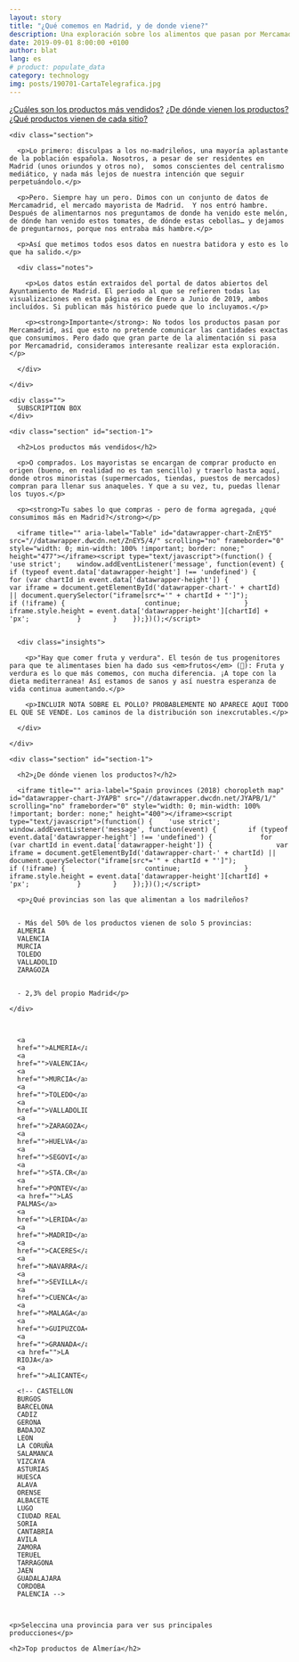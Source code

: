 ```yaml
---
layout: story
title: "¿Qué comemos en Madrid, y de donde viene?"
description: Una exploración sobre los alimentos que pasan por Mercamadrid
date: 2019-09-01 8:00:00 +0100
author: blat
lang: es
# product: populate_data
category: technology
img: posts/190701-CartaTelegrafica.jpg
---
```


<div class="row-col">

  <div class="story-menu">
    <a href="#section-1">¿Cuáles son los productos más vendidos?</a>
    <a href="#section-1">¿De dónde vienen los productos?</a>
    <a href="#section-1">¿Qué productos vienen de cada sitio?</a>
  </div>

  <div class="story-content with-story-menu">

    <div class="section">

      <p>Lo primero: disculpas a los no-madrileños, una mayoría aplastante de la población española. Nosotros, a pesar de ser residentes en Madrid (unos oriundos y otros no),  somos conscientes del centralismo mediático, y nada más lejos de nuestra intención que seguir perpetuándolo.</p>

      <p>Pero. Siempre hay un pero. Dimos con un conjunto de datos de Mercamadrid, el mercado mayorista de Madrid.  Y nos entró hambre. Después de alimentarnos nos preguntamos de donde ha venido este melón, de dónde han venido estos tomates, de dónde estas cebollas… y dejamos de preguntarnos, porque nos entraba más hambre.</p>

      <p>Así que metimos todos esos datos en nuestra batidora y esto es lo que ha salido.</p>

      <div class="notes">

        <p>Los datos están extraidos del portal de datos abiertos del Ayuntamiento de Madrid. El periodo al que se refieren todas las visualizaciones en esta página es de Enero a Junio de 2019, ambos incluídos. Si publican más histórico puede que lo incluyamos.</p>

        <p><strong>Importante</strong>: No todos los productos pasan por Mercamadrid, así que esto no pretende comunicar las cantidades exactas que consumimos. Pero dado que gran parte de la alimentación si pasa por Mercamadrid, consideramos interesante realizar esta exploración.</p>

      </div>

    </div>

    <div class="">
      SUBSCRIPTION BOX
    </div>

    <div class="section" id="section-1">

      <h2>Los productos más vendidos</h2>

      <p>O comprados. Los mayoristas se encargan de comprar producto en origen (bueno, en realidad no es tan sencillo) y traerlo hasta aquí, donde otros minoristas (supermercados, tiendas, puestos de mercados) compran para llenar sus anaqueles. Y que a su vez, tu, puedas llenar los tuyos.</p>

      <p><strong>Tu sabes lo que compras - pero de forma agregada, ¿qué consumimos más en Madrid?</strong></p>

      <iframe title="" aria-label="Table" id="datawrapper-chart-ZnEY5" src="//datawrapper.dwcdn.net/ZnEY5/4/" scrolling="no" frameborder="0" style="width: 0; min-width: 100% !important; border: none;" height="477"></iframe><script type="text/javascript">(function() {    'use strict';    window.addEventListener('message', function(event) {        if (typeof event.data['datawrapper-height'] !== 'undefined') {            for (var chartId in event.data['datawrapper-height']) {                var iframe = document.getElementById('datawrapper-chart-' + chartId) || document.querySelector("iframe[src*='" + chartId + "']");                if (!iframe) {                    continue;                }                iframe.style.height = event.data['datawrapper-height'][chartId] + 'px';            }        }    });})();</script>


      <div class="insights">

        <p>"Hay que comer fruta y verdura". El tesón de tus progenitores para que te alimentases bien ha dado sus <em>frutos</em> (🥁): Fruta y verdura es lo que más comemos, con mucha diferencia. ¡A tope con la dieta mediterranea! Así estamos de sanos y así nuestra esperanza de vida continua aumentando.</p>

        <p>INCLUIR NOTA SOBRE EL POLLO? PROBABLEMENTE NO APARECE AQUI TODO EL QUE SE VENDE. Los caminos de la distribución son inexcrutables.</p>

      </div>

    </div>

    <div class="section" id="section-1">

      <h2>¿De dónde vienen los productos?</h2>

      <iframe title="" aria-label="Spain provinces (2018) choropleth map" id="datawrapper-chart-JYAPB" src="//datawrapper.dwcdn.net/JYAPB/1/" scrolling="no" frameborder="0" style="width: 0; min-width: 100% !important; border: none;" height="400"></iframe><script type="text/javascript">(function() {    'use strict';    window.addEventListener('message', function(event) {        if (typeof event.data['datawrapper-height'] !== 'undefined') {            for (var chartId in event.data['datawrapper-height']) {                var iframe = document.getElementById('datawrapper-chart-' + chartId) || document.querySelector("iframe[src*='" + chartId + "']");                if (!iframe) {                    continue;                }                iframe.style.height = event.data['datawrapper-height'][chartId] + 'px';            }        }    });})();</script>

      <p>¿Qué provincias son las que alimentan a los madrileños?


      - Más del 50% de los productos vienen de solo 5 provincias:
      ALMERIA
      VALENCIA
      MURCIA
      TOLEDO
      VALLADOLID
      ZARAGOZA


      - 2,3% del propio Madrid</p>

    </div>

  </div>

</div>

<div class="row-full flex product-browser">

  <div class="item-list" style="width: 25%; padding: 1em;">

    <a href="">ALMERIA</a>
    <a href="">VALENCIA</a>
    <a href="">MURCIA</a>
    <a href="">TOLEDO</a>
    <a href="">VALLADOLID</a>
    <a href="">ZARAGOZA</a>
    <a href="">HUELVA</a>
    <a href="">SEGOVI</a>
    <a href="">STA.CR</a>
    <a href="">PONTEV</a>
    <a href="">LAS PALMAS</a>
    <a href="">LERIDA</a>
    <a href="">MADRID</a>
    <a href="">CACERES</a>
    <a href="">NAVARRA</a>
    <a href="">SEVILLA</a>
    <a href="">CUENCA</a>
    <a href="">MALAGA</a>
    <a href="">GUIPUZCOA</a>
    <a href="">GRANADA</a>
    <a href="">LA RIOJA</a>
    <a href="">ALICANTE</a>

    <!-- CASTELLON
    BURGOS
    BARCELONA
    CADIZ
    GERONA
    BADAJOZ
    LEON
    LA CORUÑA
    SALAMANCA
    VIZCAYA
    ASTURIAS
    HUESCA
    ALAVA
    ORENSE
    ALBACETE
    LUGO
    CIUDAD REAL
    SORIA
    CANTABRIA
    AVILA
    ZAMORA
    TERUEL
    TARRAGONA
    JAEN
    GUADALAJARA
    CORDOBA
    PALENCIA -->

  </div>

  <div style="width: 75%">

    <p>Seleccina una provincia para ver sus principales producciones</p>

    <h2>Top productos de Almería</h2>



  </div>

</div>
